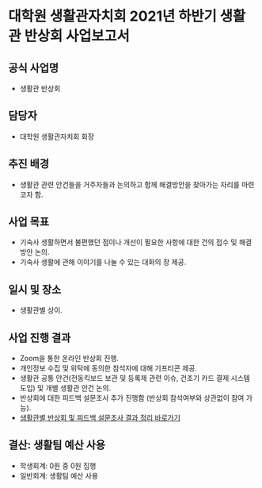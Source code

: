 대학원 생활관자치회 2021년 하반기 생활관 반상회 사업보고서
===

## 공식 사업명
- 생활관 반상회

## 담당자
- 대학원 생활관자치회 회장

## 추진 배경
- 생활관 관련 안건들을 거주자들과 논의하고 함께 해결방안을 찾아가는 자리를 마련코자 함.

## 사업 목표
- 기숙사 생활하면서 불편했던 점이나 개선이 필요한 사항에 대한 건의 접수 및 해결방안 논의.
- 기숙사 생활에 관해 이야기를 나눌 수 있는 대화의 장 제공.

## 일시 및 장소
- 생활관별 상이. 

## 사업 진행 결과
- Zoom을 통한 온라인 반상회 진행.
- 개인정보 수집 및 위탁에 동의한 참석자에 대해 기프티콘 제공.
- 생활관 공통 안건(전동킥보드 보관 및 등록제 관련 이슈, 건조기 카드 결제 시스템 도입) 및 개별 생활관 안건 논의.
- 반상회에 대한 피드백 설문조사 추가 진행함 (반상회 참석여부와 상관없이 참여 가능).
- [생활관별 반상회 및 피드백 설문조사 결과 정리 바로가기](https://github.com/kaistgsa/CMCM/blob/58bf596e1a3f65e690055744debc8b7ce95d0090/2021-2H-2nd-CMC/resources/%EB%8C%80%ED%95%99%EC%9B%90-%EC%83%9D%ED%99%9C%EA%B4%80%EC%9E%90%EC%B9%98%ED%9A%8C-%EC%83%9D%ED%99%9C%EA%B4%80%EB%B3%84-%EB%B0%98%EC%83%81%ED%9A%8C-%EB%B0%8F-%ED%94%BC%EB%93%9C%EB%B0%B1-%EC%84%A4%EB%AC%B8%EC%A1%B0%EC%82%AC-%EA%B2%B0%EA%B3%BC-%EC%A0%95%EB%A6%AC.pdf)

## 결산: 생활팀 예산 사용
   - 학생회계: 0원 중 0원 집행
   - 일반회계: 생활팀 예산 사용
